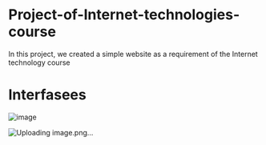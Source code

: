 # Project-of-Internet-technologies-course
 In this project, we created a simple website as a requirement of the Internet technology course 

 # Interfasees 
 ![image](https://github.com/Somyhe/Go-to-Spain-/assets/132360650/8f02af2a-af69-4b1e-b9e2-b92c7d1cf39a)

 ![Uploading image.png…]()


